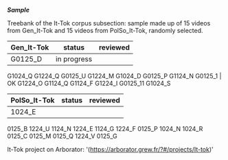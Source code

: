 ***Sample***

Treebank of the It-Tok corpus subsection: sample made up of 15 videos from Gen_It-Tok and 15 videos from PolSo_It-Tok, randomly selected.

| Gen_It-Tok    |    status     | reviewed     |
| ------------- | ------------- | ------------- |
|G0125_D   |in progress|
G1024_Q
G1224_Q
G0125_U
G1224_M
G1024_D
G0125_P
G1124_N
G0125_1 | OK
G1224_O
G1124_Q
G1124_F
G1224_I
G0125_11
G1024_S

|PolSo_It-Tok|    status     | reviewed     |
| ------------- | ------------- | ------------- |
|1024_E| |
0125_B
1224_U
1124_N
1224_E
1124_G
1224_F
0125_P
1024_N
1024_R
0125_C
0125_M
0125_Q
1224_V
0125_G


It-Tok project on Arborator: '(https://arborator.grew.fr/?#/projects/It-tok)'
